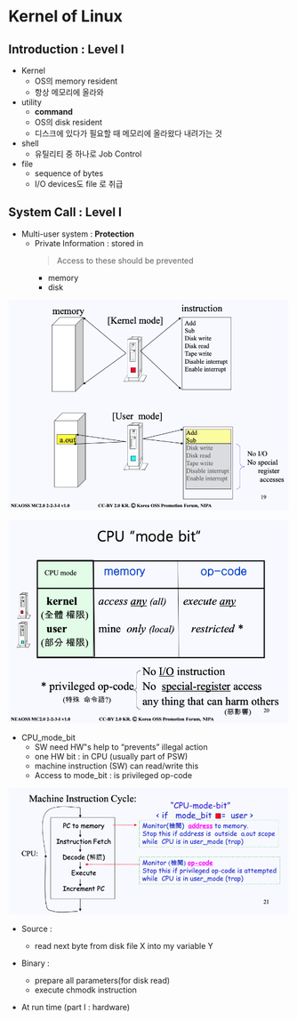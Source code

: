 # Kernel of Linux
## Introduction : Level I

- Kernel
  - OS의 memory resident
  - 항상 메모리에 올라와
- utility
  - **command** 
  - OS의 disk resident
  - 디스크에 있다가 필요할 때 메모리에 올라왔다 내려가는 것
- shell
  - 유틸리티 중 하나로 Job Control
- file
  - sequence of bytes
  - I/O devices도 file 로 취급

## System Call : Level I
- Multi-user system : **Protection**
  - Private Information : stored in
    > Access to these should be prevented
    - memory
    - disk

![Access way about Kernel and User mode](image/kernel_user_mode.png)

![Cpu "mode bit"](image/cpu_mode_bit.png)

- CPU_mode_bit
  - SW need HW‟s help to “prevents” illegal action
  - one HW bit : in CPU (usually part of PSW)
  - machine instruction (SW) can read/write this
  - Access to mode_bit : is privileged op-code

![Machine Instruction Cycle](image/machine_Instruction_cycle.png)

- Source : 
  - read next byte from disk file X into my variable Y
- Binary : 
  - prepare all parameters(for disk read)
  - execute chmodk instruction

- At run time (part I : hardware) 
